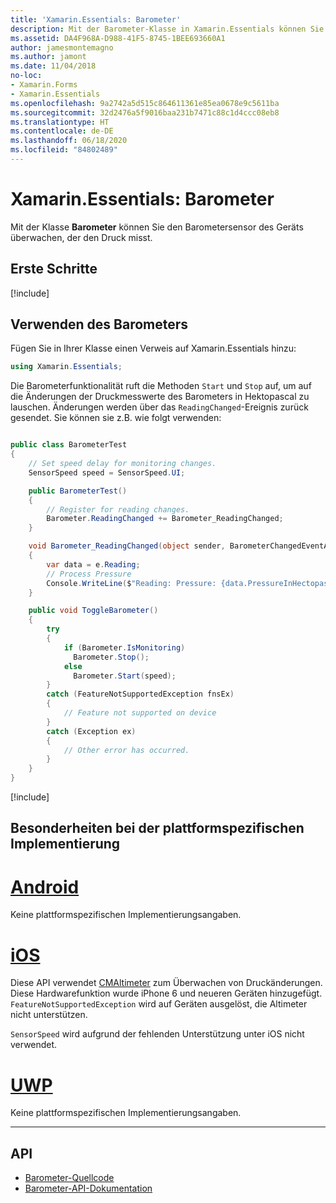 ```yaml
---
title: 'Xamarin.Essentials: Barometer'
description: Mit der Barometer-Klasse in Xamarin.Essentials können Sie den Barometersensor des Geräts überwachen, der den Druck misst.
ms.assetid: DA4F968A-D988-41F5-8745-1BEE693660A1
author: jamesmontemagno
ms.author: jamont
ms.date: 11/04/2018
no-loc:
- Xamarin.Forms
- Xamarin.Essentials
ms.openlocfilehash: 9a2742a5d515c864611361e85ea0678e9c5611ba
ms.sourcegitcommit: 32d2476a5f9016baa231b7471c88c1d4ccc08eb8
ms.translationtype: HT
ms.contentlocale: de-DE
ms.lasthandoff: 06/18/2020
ms.locfileid: "84802489"
---
```

# <a name="xamarinessentials-barometer"></a>Xamarin.Essentials: Barometer

Mit der Klasse **Barometer** können Sie den Barometersensor des Geräts überwachen, der den Druck misst.

## <a name="get-started"></a>Erste Schritte

[!include[](~/essentials/includes/get-started.md)]

## <a name="using-barometer"></a>Verwenden des Barometers

Fügen Sie in Ihrer Klasse einen Verweis auf Xamarin.Essentials hinzu:

```csharp
using Xamarin.Essentials;
```

Die Barometerfunktionalität ruft die Methoden `Start` und `Stop` auf, um auf die Änderungen der Druckmesswerte des Barometers in Hektopascal zu lauschen. Änderungen werden über das `ReadingChanged`-Ereignis zurück gesendet. Sie können sie z.B. wie folgt verwenden:

```csharp

public class BarometerTest
{
    // Set speed delay for monitoring changes.
    SensorSpeed speed = SensorSpeed.UI;

    public BarometerTest()
    {
        // Register for reading changes.
        Barometer.ReadingChanged += Barometer_ReadingChanged;
    }

    void Barometer_ReadingChanged(object sender, BarometerChangedEventArgs e)
    {
        var data = e.Reading;
        // Process Pressure
        Console.WriteLine($"Reading: Pressure: {data.PressureInHectopascals} hectopascals");
    }

    public void ToggleBarometer()
    {
        try
        {
            if (Barometer.IsMonitoring)
              Barometer.Stop();
            else
              Barometer.Start(speed);
        }
        catch (FeatureNotSupportedException fnsEx)
        {
            // Feature not supported on device
        }
        catch (Exception ex)
        {
            // Other error has occurred.
        }
    }
}
```

[!include[](~/essentials/includes/sensor-speed.md)]

## <a name="platform-implementation-specifics"></a>Besonderheiten bei der plattformspezifischen Implementierung

# <a name="android"></a>[Android](#tab/android)

Keine plattformspezifischen Implementierungsangaben.

# <a name="ios"></a>[iOS](#tab/ios)

Diese API verwendet [CMAltimeter](https://developer.apple.com/documentation/coremotion/cmaltimeter#//apple_ref/occ/cl/CMAltimeter) zum Überwachen von Druckänderungen. Diese Hardwarefunktion wurde iPhone 6 und neueren Geräten hinzugefügt. `FeatureNotSupportedException` wird auf Geräten ausgelöst, die Altimeter nicht unterstützen.

`SensorSpeed` wird aufgrund der fehlenden Unterstützung unter iOS nicht verwendet.

# <a name="uwp"></a>[UWP](#tab/uwp)

Keine plattformspezifischen Implementierungsangaben.

-----

## <a name="api"></a>API

- [Barometer-Quellcode](https://github.com/xamarin/Essentials/tree/main/Xamarin.Essentials/Barometer)
- [Barometer-API-Dokumentation](xref:Xamarin.Essentials.Barometer)
